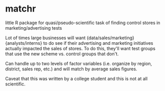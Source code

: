 # matchr
little R package for quasi/pseudo-scientific task of finding control stores in marketing/advertising tests

Lot of times large businesses will want {data/sales/marketing} {analysts/interns} to do see if their advertising and marketing
initiatives actually impacted the sales of stores. To do this, they'll want test groups that use the new scheme vs. 
control groups that don't.

Can handle up to two levels of factor variables (i.e. organize by region, district, sales rep, etc.) and will match by
average sales figures.

Caveat that this was written by a college student and this is not at all scientific.
